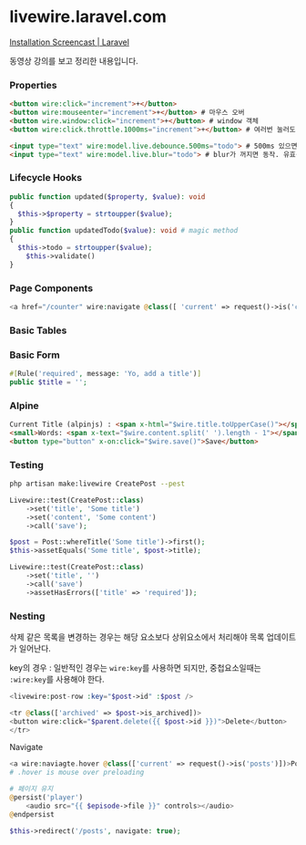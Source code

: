 # livewire.laravel.com

[Installation Screencast | Laravel](https://livewire.laravel.com/screencasts)

동영상 강의를 보고 정리한 내용입니다.

### Properties

```html
<button wire:click="increment">+</button>
<button wire:mouseenter="increment">+</button> # 마우스 오버
<button wire.window:click="increment">+</button> # window 객체
<button wire:click.throttle.1000ms="increment">+</button> # 여러번 눌러도 1초에 1번만 

<input type="text" wire:model.live.debounce.500ms="todo"> # 500ms 있으면 한꺼번에 인식
<input type="text" wire:model.live.blur="todo"> # blur가 꺼지면 동작. 유효성 검사때 사용
```

### **Lifecycle Hooks**

```php
public function updated($property, $value): void
{
  $this->$property = strtoupper($value);
}
public function updatedTodo($value): void # magic method
{
  $this->todo = strtoupper($value);
	$this->validate()
}
```

### Page Components

```php
<a href="/counter" wire:navigate @class([ 'current' => request()->is('counter') ])>Counter</a>
```

### Basic Tables

### Basic Form

```php
#[Rule('required', message: 'Yo, add a title')]
public $title = '';
```

### Alpine

```html
Current Title (alpinjs) : <span x-html="$wire.title.toUpperCase()"></span>
<small>Words: <span x-text="$wire.content.split(' ').length - 1"></span></small>
<button type="button" x-on:click="$wire.save()">Save</button>
```

### Testing

```bash
php artisan make:livewire CreatePost --pest
```

```php
Livewire::test(CreatePost::class)
	->set('title', 'Some title')
	->set('content', 'Some content')
	->call('save');

$post = Post::whereTitle('Some title')->first();
$this->assetEquals('Some title', $post->title);

Livewire::test(CreatePost::class)
	->set('title', '')
	->call('save')
	->assetHasErrors(['title' => 'required']);
```

### Nesting

삭제 같은 목록을 변경하는 경우는 해당 요소보다 상위요소에서 처리해야 목록 업데이트가 일어난다.

key의 경우 : 일반적인 경우는 `wire:key`를 사용하면 되지만, 중첩요소일때는 `:wire:key`를 사용해야 한다.

```php
<livewire:post-row :key="$post->id" :$post />

<tr @class(['archived' => $post->is_archived])>
<button wire:click="$parent.delete({{ $post->id }})">Delete</button>
</tr>
```

Navigate

```php
<a wire:naviagte.hover @class(['current' => request()->is('posts')])>Posts</a>
# .hover is mouse over preloading

# 페이지 유지
@persist('player')
    <audio src="{{ $episode->file }}" controls></audio>
@endpersist

$this->redirect('/posts', navigate: true);
```